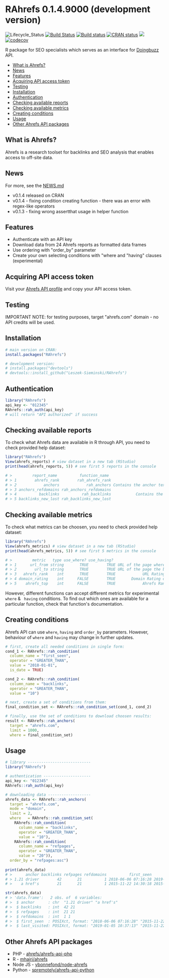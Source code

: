 # RAhrefs 0.1.4.9000 (development version)
![Lifecycle_Status](https://img.shields.io/badge/lifecycle-stable-brightgreen.svg)
[![Build Status](https://travis-ci.org/Leszek-Sieminski/RAhrefs.svg?branch=master)](https://travis-ci.org/Leszek-Sieminski/RAhrefs)
[![Build status](https://ci.appveyor.com/api/projects/status/5502p5f854fv5dtc?svg=true)](https://ci.appveyor.com/project/Leszek-Sieminski/rahrefs)
[![CRAN status](https://www.r-pkg.org/badges/version/RAhrefs)](https://CRAN.R-project.org/package=RAhrefs)
[![](https://cranlogs.r-pkg.org/badges/RAhrefs)](https://cran.r-project.org/package=RAhrefs)
[![codecov](https://codecov.io/gh/Leszek-Sieminski/RAhrefs/branch/master/graph/badge.svg)](https://codecov.io/gh/Leszek-Sieminski/RAhrefs)

R package for SEO specialists which serves as an interface for [Doingbuzz](https://doingbuzz.com/) API. 

* [What is Ahrefs?](#what-is-ahrefs)
* [News](#news)
* [Features](#features)
* [Acquiring API access token](#acquiring-api-access-token)
* [Testing](#testing)
* [Installation](#installation)
* [Authentication](#authentication)
* [Checking available reports](#checking-available-reports)
* [Checking available metrics](#checking-available-metrics)
* [Creating conditions](#creating-conditions)
* [Usage](#usage)
* [Other Ahrefs API packages](#other-ahrefs-api-packages)


## What is Ahrefs?
Ahrefs is a research toolset for backlinks and SEO analysis that enables access to off-site data.

## News
For more, see the [NEWS.md](https://github.com/Leszek-Sieminski/RAhrefs/blob/master/NEWS.md)

* v0.1.4 released on CRAN
* v0.1.4 - fixing condition creating function - there was an error with regex-like operators
* v0.1.3 - fixing wrong assertthat usage in helper function

## Features
* Authenticate with an API key 
* Download data from 24 Ahrefs reports as formatted data frames
* Use ordering with "order_by" parameter
* Create your own selecting conditions with "where and "having" clauses (experimental)

## Acquiring API access token
Visit your [Ahrefs API profile](https://doingbuzz.com/) and copy your API access token.

## Testing
IMPORTANT NOTE: for testing purposes, target "ahrefs.com" domain - no API credits will be used.

## Installation
```r
# main version on CRAN:
install.packages("RAhrefs")

# development version:
# install.packages("devtools")
# devtools::install_github("Leszek-Sieminski/RAhrefs")
```

## Authentication
```r
library("RAhrefs")
api_key <- "012345"
RAhrefs::rah_auth(api_key)
# will return "API authorized" if success
```

## Checking available reports
To check what Ahrefs data are available in R through API, you need to check provided help dataset:
```r
library("RAhrefs")
View(ahrefs_reports) # view dataset in a new tab (RStudio)
print(head(ahrefs_reports, 5)) # see first 5 reports in the console

# >         report_name          function_name                                                                                   short_description                                             url_address
# > 1        ahrefs_rank        rah_ahrefs_rank                                                                 Contains the URLs and the rankings.        https://ahrefs.com/api/documentation/ahrefs-rank
# > 2            anchors            rah_anchors Contains the anchor text and the num of backlinks, referring pages and referring domains that has it.            https://ahrefs.com/api/documentation/anchors
# > 3 anchors_refdomains rah_anchors_refdomains                               Contains the num of anchors and backlinks with that anchor, per domain. https://ahrefs.com/api/documentation/anchors-refdomains
# > 4          backlinks          rah_backlinks           Contains the backlinks and details of the referring pages, such as anchor and page title.          https://ahrefs.com/api/documentation/backlinks
# > 5 backlinks_new_lost rah_backlinks_new_lost                              Contains the new or lost backlinks and details of the referring pages. https://ahrefs.com/api/documentation/backlinks-new-lost
```

## Checking available metrics
To check what metrics can be choosen, you need to check provided help dataset:
```r
library("RAhrefs")
View(ahrefs_metrics) # view dataset in a new tab (RStudio)
print(head(ahrefs_metrics, 5)) # see first 5 metrics in the console

# >         metric   type use_where? use_having?                                  description
# > 1      url_from string       TRUE        TRUE URL of the page where the backlink is found.
# > 2        url_to string       TRUE        TRUE URL of the page the backlink is pointing to.
# > 3   ahrefs_rank    int       TRUE        TRUE            URL Rating of the referring page.
# > 4 domain_rating    int      FALSE        TRUE       Domain Rating of the referring domain.
# > 5    ahrefs_top    int      FALSE        TRUE            Ahrefs Rank of the target domain.
```
However, different functions can accept different metrics for experimental `where` & ` having` conditions. To find out which ones are available for a particular function, check that function's documentation.

## Creating conditions
Ahrefs API can use `where`, `having` and `order_by` parameters. However, behaviour of `where` and `having` may change in further updates.
```r
# first, create all needed conditions in single form:
cond_1 <- RAhrefs::rah_condition(
  column_name = "first_seen",
  operator = "GREATER_THAN",
  value = "2018-01-01",
  is_date = TRUE)

cond_2 <- RAhrefs::rah_condition(
  column_name = "backlinks",
  operator = "GREATER_THAN",
  value = "10")

# next, create a set of conditions from them:
final_condition_set <- RAhrefs::rah_condition_set(cond_1, cond_2)

# finally, use the set of conditions to download choosen results:
result <- RAhrefs::rah_anchors(
  target = "ahrefs.com", 
  limit = 1000, 
  where = final_condition_set)
```

## Usage
```r
# library ----------------------------
library("RAhrefs")

# authentication ---------------------
api_key <- "012345"
RAhrefs::rah_auth(api_key)

# downloading data -------------------
ahrefs_data <- RAhrefs::rah_anchors(
  target = "ahrefs.com",
  mode = "domain",
  limit = 2,
  where   = RAhrefs::rah_condition_set(
    RAhrefs::rah_condition(
      column_name = "backlinks",
      operator = "GREATER_THAN",
      value = "10"),
    RAhrefs::rah_condition(
      column_name = "refpages",
      operator = "GREATER_THAN",
      value = "20")),
  order_by = "refpages:asc")
  
print(ahrefs_data)
# >      anchor backlinks refpages refdomains          first_seen        last_visited
# > 1.21 driver        42       21          1 2018-06-06 07:16:28 2019-01-05 10:37:13
# >    a href's        21       21          1 2015-11-22 14:30:18 2015-11-22 14:30:18

str(ahrefs_data)
# > 'data.frame':	2 obs. of  6 variables:
# >  $ anchor      : chr  "1.21 driver" "a href's"
# >  $ backlinks   : int  42 21
# >  $ refpages    : int  21 21
# >  $ refdomains  : int  1 1
# >  $ first_seen  : POSIXct, format: "2018-06-06 07:16:28" "2015-11-22 14:30:18"
# >  $ last_visited: POSIXct, format: "2019-01-05 10:37:13" "2015-11-22 14:30:18"
```

## Other Ahrefs API packages
* PHP - [ahrefs/ahrefs-api-php](https://github.com/ahrefs/ahrefs-api-php)
* R   - [mhairi/ahrefs](https://doingbuzz.com/)
* Node JS - [ybonnefond/node-ahrefs](https://github.com/ybonnefond/node-ahrefs)
* Python - [spremotely/ahrefs-api-python](https://github.com/spremotely/ahrefs-api-python)
